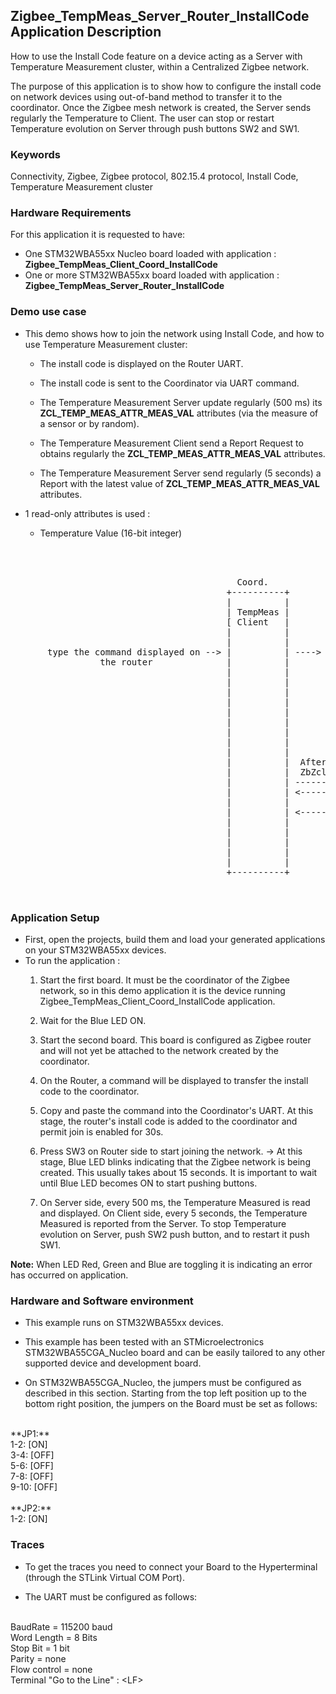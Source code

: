 ## __Zigbee_TempMeas_Server_Router_InstallCode Application Description__

How to use the Install Code feature on a device acting as a Server with Temperature Measurement cluster, within a Centralized Zigbee network.  
    
The purpose of this application is to show how to configure the install code on network devices using out-of-band method to transfer it to the coordinator. 
Once the Zigbee mesh network is created, the Server sends regularly the Temperature to Client. The user can stop or restart Temperature evolution on Server through push buttons SW2 and SW1. 

### __Keywords__

Connectivity, Zigbee, Zigbee protocol, 802.15.4 protocol, Install Code, Temperature Measurement cluster  

### __Hardware Requirements__

For this application it is requested to have:  

* One STM32WBA55xx Nucleo board loaded with application : **Zigbee_TempMeas_Client_Coord_InstallCode**  
* One or more STM32WBA55xx board loaded with application : **Zigbee_TempMeas_Server_Router_InstallCode**  

### __Demo use case__

* This demo shows how to join the network using Install Code, and how to use Temperature Measurement cluster:
    * The install code is displayed on the Router UART.  
	
	* The install code is sent to the Coordinator via UART command.  
	
	* The Temperature Measurement Server update regularly (500 ms) its **ZCL_TEMP_MEAS_ATTR_MEAS_VAL** attributes (via the measure of a sensor or by random).  
	
    * The Temperature Measurement Client send a Report Request to obtains regularly the **ZCL_TEMP_MEAS_ATTR_MEAS_VAL** attributes.  
	
	* The Temperature Measurement Server send regularly (5 seconds) a Report with the latest value of **ZCL_TEMP_MEAS_ATTR_MEAS_VAL** attributes.  
	  
* 1 read-only attributes is used :
    * Temperature Value (16-bit integer)  
	
<pre>
    
    
			                            
                                           Coord.                                                                    Router
                                         +----------+                                                              +----------+
                                         |          |                                                              |          |                                       
                                         | TempMeas |                                                              | TempMeas |  - Display the install code command on traces
                                         [ Client   |                                                              | Server   |  
                                         |          |                                                              |          |  
                                         |          |                                                              |          |  
       type the command displayed on --> |          | ----> Permit join enabled for 30s                            |          | 
                 the router 		     |          |                                                              |          |
			                             |          |                                                              |          | <= PushB SW3 : Start Network join
			                             |          |                                                              |          |
										 |          |															   |		  |	 - Temperature Server during Init
			                             |          |                                                              |          |     launch a 500 ms Periodic Timer
                                         |          |                                                              |          |
                                         |          |                                                              |          |  - Every 500 ms (Green Led toggling)
                                         |          |                                                              |          |    * Read the Temperature Sensor (if exist)
                                         |          |                                                              |          |      or simulate it with RNG.
                                         |          |                                                              |          |    * <= ZbZclAttrIntegerWrite(ZCL_TEMP_MEAS_ATTR_MEAS_VAL) 
                                         |          |  After a Router was connected :                              |          |
                                         |          |  ZbZclAttrReportConfigReq(ZCL_TEMP_MEAS_ATTR_MEAS_VAL, 5sec) |          |
                                         |          | -----------------------------------------------------------> |          |
                                         |          | <----------------------------------------------------------- |          |
                                         |          |                                                              |          |
                                         |          | <-------------- Report (every 5 seconds) ------------------- |          |
                                         |          |                                                              |          |             
                                         |          |                                                              |          | <= PushB SW1 : Start/Restart 500 ms Periodic Timer.	(Green Led toggling)	 
                                         |          |                                                              |          |			 
                                         |          |                                                              |          |	<= PushB SW2 : Stop 500 ms Periodic Timer.(Stop Green Led toggling)		 
                                         |          |                                                              |          |			 
                                         +----------+                                                              +----------+
			                            

</pre> 

### __Application Setup__

* First, open the projects, build them and load your generated applications on your STM32WBA55xx devices.
* To run the application :
	1. Start the first board. It must be the coordinator of the Zigbee network, so in this demo application it is the device running Zigbee_TempMeas_Client_Coord_InstallCode application.  
    
	2. Wait for the Blue LED ON.  
	
    3. Start the second board. This board is configured as Zigbee router and will not yet be attached to the network created by the coordinator.  
	
	4. On the Router, a command will be displayed to transfer the install code to the coordinator.  
     
    5. Copy and paste the command into the Coordinator's UART. At this stage, the router's install code is added to the coordinator and permit join is enabled for 30s.  
	
	6. Press SW3 on Router side to start joining the network.
&rarr;  At this stage, Blue LED blinks indicating that the Zigbee network is being created. This usually takes about 15 seconds. It is important to wait until Blue LED becomes ON to start pushing buttons.     
	 
	4. On Server side, every 500 ms, the Temperature Measured is read and displayed.
	On Client side, every 5 seconds, the Temperature Measured is reported from the Server.
	To stop Temperature evolution on Server, push SW2 push button, and to restart it push SW1.
		
**Note:** When LED Red, Green and Blue are toggling it is indicating an error has occurred on application.

### __Hardware and Software environment__

* This example runs on STM32WBA55xx devices.  

* This example has been tested with an STMicroelectronics STM32WBA55CGA_Nucleo board and can be easily tailored to any other supported device and development board.  

* On STM32WBA55CGA_Nucleo, the jumpers must be configured as described in this section. Starting from the top left position up to the bottom right position, the jumpers on the Board must be set as follows:
<br>    
**JP1:**</br>
1-2:  [ON]</br>
3-4:  [OFF]</br>
5-6:  [OFF]</br>
7-8:  [OFF]</br>
9-10: [OFF]</br>
<br>
**JP2:**</br>
1-2:  [ON]  

### __Traces__

* To get the traces you need to connect your Board to the Hyperterminal (through the STLink Virtual COM Port).  

* The UART must be configured as follows:  
<br>
BaudRate       = 115200 baud</br>
Word Length    = 8 Bits</br>
Stop Bit       = 1 bit</br>
Parity         = none</br>
Flow control   = none</br>
Terminal   "Go to the Line" : &lt;LF&gt;  
